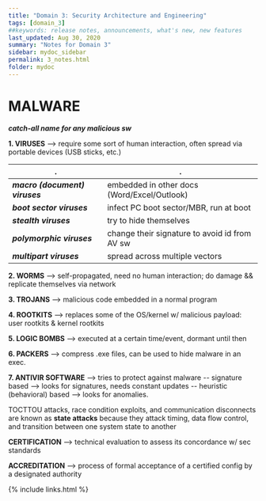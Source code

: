 ```yaml
---
title: "Domain 3: Security Architecture and Engineering"
tags: [domain_3]
##keywords: release notes, announcements, what's new, new features
last_updated: Aug 30, 2020
summary: "Notes for Domain 3"
sidebar: mydoc_sidebar
permalink: 3_notes.html
folder: mydoc
---
```



# MALWARE

**_catch-all name for any malicious sw_**

**1. VIRUSES** --> require some sort of human interaction, often spread via portable devices (USB sticks, etc.)

|.|.|
|-|-|
|**_macro (document) viruses_**|embedded in other docs (Word/Excel/Outlook)|
|**_boot sector viruses_**|infect PC boot sector/MBR, run at boot|
|**_stealth viruses_**|try to hide themselves|
|**_polymorphic viruses_**|change their signature to avoid id from AV sw|
|**_multipart viruses_**| spread across multiple vectors|

**2. WORMS** --> self-propagated, need no human interaction; do damage && replicate themselves via network

**3. TROJANS** --> malicious code embedded in a normal program

**4. ROOTKITS** --> replaces some of the OS/kernel w/ malicious payload: user rootkits & kernel rootkits

**5. LOGIC BOMBS** --> executed at a certain time/event, dormant until then

**6. PACKERS** --> compress .exe files, can be used to hide malware in an exec.

**7. ANTIVIR SOFTWARE** --> tries to protect against malware
-- signature based --> looks for signatures, needs constant updates
-- heuristic (behavioral) based --> looks for anomalies.


TOCTTOU attacks, race condition exploits, and communication disconnects are known as **state attacks** because they attack timing, data flow control, and transition between one system state to another


**CERTIFICATION** --> technical evaluation to assess its concordance w/ sec standards

**ACCREDITATION** --> process of formal acceptance of a certified config by a designated authority

{% include links.html %}
